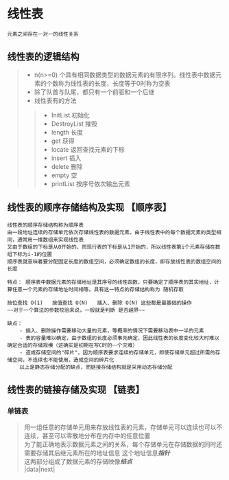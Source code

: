 # 线性表
    元素之间存在一对一的线性关系

## 线性表的逻辑结构
>* n(n>=0) 个具有相同数据类型的数据元素的有限序列。线性表中数据元素的个数称为线性表的长度，长度等于0时称为空表
>* 除了队首与队尾，都只有一个前驱和一个后继
>* 线性表有的方法
> > - InitList 初始化
> > - DestroyList 摧毁
> > - length 长度
> > - get 获得
> > - locate 返回查找元素的下标
> > - insert 插入
> > - delete 删除
> > - empty 空
> > - printList 按序号依次输出元素

## 线性表的顺序存储结构及实现 【顺序表】
    线性表的顺序存储结构称为顺序表
    由一段地址连续的存储单元依次存储线性表的数据元素，由于线性表中的每个数据元素的类型相同，通常用一维数组来实现线性表
    又由于数组的下标是从0开始的，而现行表的下标是从1开始的，所以线性表第i个元素存储在数组下标为i-1的位置
    顺序表就意味着要分配固定长度的数组空间，必须确定数组的长度，即存放线性表的数组空间的长度

    特点： 顺序表中数据元素的存储地址是其序号的线性函数，只要确定了顺序表的其实地址，计算任意一个元素的存储地址时间相等。具有这一特点的存储结构称为 随机存取

    按位查找 O(1)   按值查找 O(N)   插入、删除 O(N) 这些都是最基础的操作
    ~~对于一个算法的参数校验来说，一般就是判断 是否越界~~

    缺点：
        - 插入、删除操作需要移动大量的元素，等概率的情况下需要移动表中一半的元素
        - 表的容量难以确定，由于数组的长度必须事先确定，因此线性表的长度变化较大时难以确定合适的存储规模（这确实是初期在写C时的一个灾难）
        - 造成存储空间的"碎片"，因为顺序表要求连续的存储单元，即使存储单元超过所需的存储空间，不连续也不能使用，造成空间的碎片化
        以上是静态存储分配的缺点，而链接存储结构就是采用动态存储分配

## 线性表的链接存储及实现 【链表】
### 单链表
> 用一组任意的存储单元用来存放线性表的元素，存储单元可以连续也可以不连续，甚至可以零散地分布在内存中的任意位置<br>
为了能正确地表示数据元素之间的关系，每个存储单元在存储数据的同时还需要存储其后继元素所在的地址信息 这个地址信息***指针***<br>
这两部分组成了数据元素的存储映像***结点***<br>
|data|next|<br>


